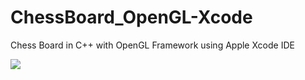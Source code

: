 # ChessBoard_OpenGL-Xcode
Chess Board in C++ with OpenGL Framework using Apple Xcode IDE

![](ChessBoard_OpenGL-Xcode/Screenshot-ChessBoard.png)
